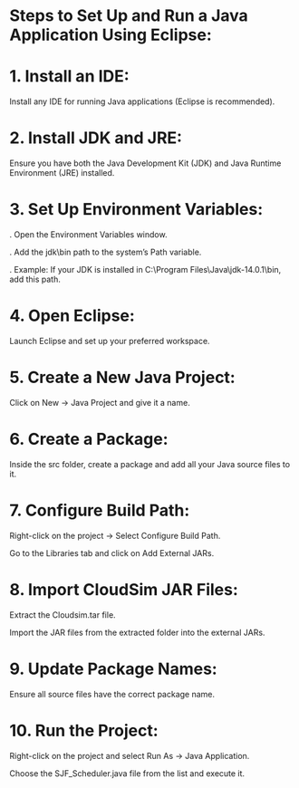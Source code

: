 # Steps to Set Up and Run a Java Application Using Eclipse: 

# 1. Install an IDE: 
Install any IDE for running Java applications (Eclipse is recommended).

# 2. Install JDK and JRE: 
Ensure you have both the Java Development Kit (JDK) and Java Runtime Environment (JRE) installed.

# 3. Set Up Environment Variables:
. Open the Environment Variables window.

. Add the jdk\bin path to the system’s Path variable.

. Example: If your JDK is installed in C:\Program Files\Java\jdk-14.0.1\bin, add this path.

# 4. Open Eclipse: 
Launch Eclipse and set up your preferred workspace.

# 5. Create a New Java Project:

Click on New → Java Project and give it a name.

# 6. Create a Package:

Inside the src folder, create a package and add all your Java source files to it.

# 7. Configure Build Path:

Right-click on the project → Select Configure Build Path.

Go to the Libraries tab and click on Add External JARs.

# 8. Import CloudSim JAR Files:

Extract the Cloudsim.tar file.

Import the JAR files from the extracted folder into the external JARs.

# 9. Update Package Names:

Ensure all source files have the correct package name.

# 10. Run the Project:

Right-click on the project and select Run As → Java Application.

Choose the SJF_Scheduler.java file from the list and execute it.

